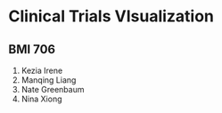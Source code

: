 # Clinical Trials VIsualization

## BMI 706

1. Kezia Irene
2. Manqing Liang 
3. Nate Greenbaum
4. Nina Xiong


